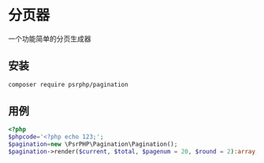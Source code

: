 # 分页器

一个功能简单的分页生成器

## 安装

``` bash
composer require psrphp/pagination
```

## 用例

``` php
<?php
$phpcode='<?php echo 123;';
$pagination=new \PsrPHP\Pagination\Pagination();
$pagination->render($current, $total, $pagenum = 20, $round = 2):array;
```
